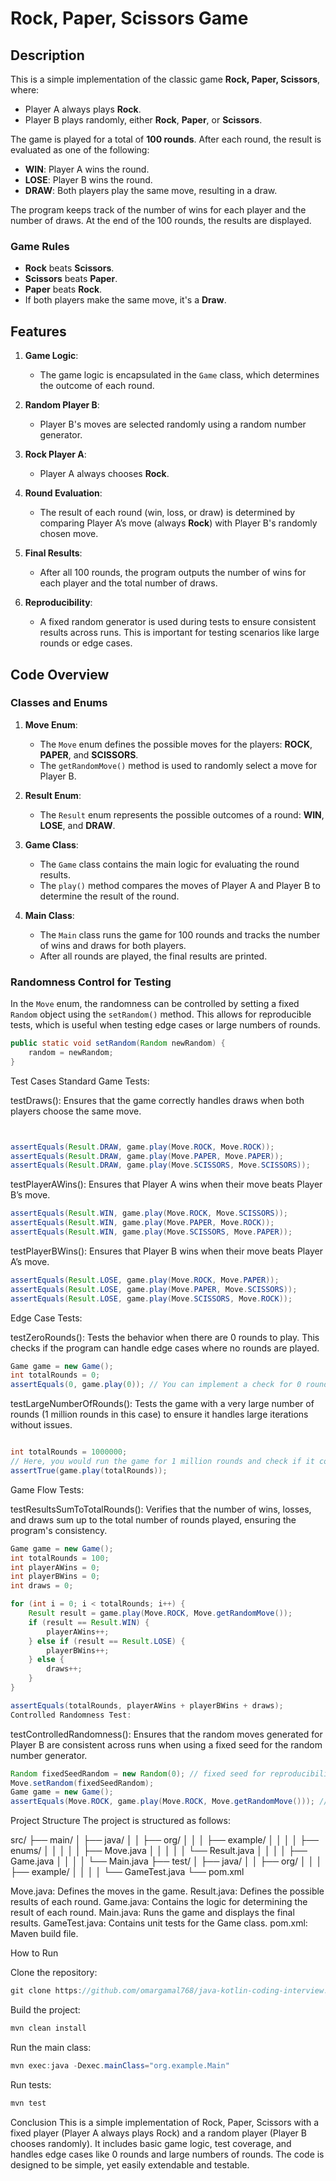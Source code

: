 # Rock, Paper, Scissors Game

## Description

This is a simple implementation of the classic game **Rock, Paper, Scissors**, where:

- Player A always plays **Rock**.
- Player B plays randomly, either **Rock**, **Paper**, or **Scissors**.

The game is played for a total of **100 rounds**. After each round, the result is evaluated as one of the following:
- **WIN**: Player A wins the round.
- **LOSE**: Player B wins the round.
- **DRAW**: Both players play the same move, resulting in a draw.

The program keeps track of the number of wins for each player and the number of draws. At the end of the 100 rounds, the results are displayed.

### Game Rules
- **Rock** beats **Scissors**.
- **Scissors** beats **Paper**.
- **Paper** beats **Rock**.
- If both players make the same move, it's a **Draw**.

## Features

1. **Game Logic**:
    - The game logic is encapsulated in the `Game` class, which determines the outcome of each round.

2. **Random Player B**:
    - Player B's moves are selected randomly using a random number generator.

3. **Rock Player A**:
    - Player A always chooses **Rock**.

4. **Round Evaluation**:
    - The result of each round (win, loss, or draw) is determined by comparing Player A’s move (always **Rock**) with Player B's randomly chosen move.

5. **Final Results**:
    - After all 100 rounds, the program outputs the number of wins for each player and the total number of draws.

6. **Reproducibility**:
    - A fixed random generator is used during tests to ensure consistent results across runs. This is important for testing scenarios like large rounds or edge cases.

## Code Overview

### Classes and Enums

1. **Move Enum**:
    - The `Move` enum defines the possible moves for the players: **ROCK**, **PAPER**, and **SCISSORS**.
    - The `getRandomMove()` method is used to randomly select a move for Player B.

2. **Result Enum**:
    - The `Result` enum represents the possible outcomes of a round: **WIN**, **LOSE**, and **DRAW**.

3. **Game Class**:
    - The `Game` class contains the main logic for evaluating the round results.
    - The `play()` method compares the moves of Player A and Player B to determine the result of the round.

4. **Main Class**:
    - The `Main` class runs the game for 100 rounds and tracks the number of wins and draws for both players.
    - After all rounds are played, the final results are printed.

### Randomness Control for Testing

In the `Move` enum, the randomness can be controlled by setting a fixed `Random` object using the `setRandom()` method. This allows for reproducible tests, which is useful when testing edge cases or large numbers of rounds.

```java
public static void setRandom(Random newRandom) {
    random = newRandom;
}
```
Test Cases
Standard Game Tests:

testDraws(): Ensures that the game correctly handles draws when both players choose the same move.
```java


assertEquals(Result.DRAW, game.play(Move.ROCK, Move.ROCK));
assertEquals(Result.DRAW, game.play(Move.PAPER, Move.PAPER));
assertEquals(Result.DRAW, game.play(Move.SCISSORS, Move.SCISSORS));

```
testPlayerAWins(): Ensures that Player A wins when their move beats Player B’s move.

```java
assertEquals(Result.WIN, game.play(Move.ROCK, Move.SCISSORS));
assertEquals(Result.WIN, game.play(Move.PAPER, Move.ROCK));
assertEquals(Result.WIN, game.play(Move.SCISSORS, Move.PAPER));
```
testPlayerBWins(): Ensures that Player B wins when their move beats Player A’s move.
```java
assertEquals(Result.LOSE, game.play(Move.ROCK, Move.PAPER));
assertEquals(Result.LOSE, game.play(Move.PAPER, Move.SCISSORS));
assertEquals(Result.LOSE, game.play(Move.SCISSORS, Move.ROCK));
```
Edge Case Tests:

testZeroRounds(): Tests the behavior when there are 0 rounds to play. This checks if the program can handle edge cases where no rounds are played.
```java
Game game = new Game();
int totalRounds = 0;
assertEquals(0, game.play(0)); // You can implement a check for 0 rounds
```
testLargeNumberOfRounds(): Tests the game with a very large number of rounds (1 million rounds in this case) to ensure it handles large iterations without issues.
```java

int totalRounds = 1000000;
// Here, you would run the game for 1 million rounds and check if it completes successfully
assertTrue(game.play(totalRounds));
```
Game Flow Tests:

testResultsSumToTotalRounds(): Verifies that the number of wins, losses, and draws sum up to the total number of rounds played, ensuring the program's consistency.
```java
Game game = new Game();
int totalRounds = 100;
int playerAWins = 0;
int playerBWins = 0;
int draws = 0;

for (int i = 0; i < totalRounds; i++) {
    Result result = game.play(Move.ROCK, Move.getRandomMove());
    if (result == Result.WIN) {
        playerAWins++;
    } else if (result == Result.LOSE) {
        playerBWins++;
    } else {
        draws++;
    }
}

assertEquals(totalRounds, playerAWins + playerBWins + draws);
Controlled Randomness Test:
```
testControlledRandomness(): Ensures that the random moves generated for Player B are consistent across runs when using a fixed seed for the random number generator.
```java
Random fixedSeedRandom = new Random(0); // fixed seed for reproducibility
Move.setRandom(fixedSeedRandom);
Game game = new Game();
assertEquals(Move.ROCK, game.play(Move.ROCK, Move.getRandomMove())); // Example result of the controlled randomness
```
Project Structure
The project is structured as follows:

src/
├── main/
│   ├── java/
│   │   ├── org/
│   │   │   ├── example/
│   │   │   │   ├── enums/
│   │   │   │   │   ├── Move.java
│   │   │   │   │   └── Result.java
│   │   │   │   ├── Game.java
│   │   │   │   └── Main.java
├── test/
│   ├── java/
│   │   ├── org/
│   │   │   ├── example/
│   │   │   │   └── GameTest.java
└── pom.xml

Move.java: Defines the moves in the game.
Result.java: Defines the possible results of each round.
Game.java: Contains the logic for determining the result of each round.
Main.java: Runs the game and displays the final results.
GameTest.java: Contains unit tests for the Game class.
pom.xml: Maven build file.


How to Run

Clone the repository:
```java
git clone https://github.com/omargamal768/java-kotlin-coding-interview.git
```
Build the project:
```java
mvn clean install
```
Run the main class:
```java
mvn exec:java -Dexec.mainClass="org.example.Main"
```
Run tests:
```java
mvn test
```
Conclusion
This is a simple implementation of Rock, Paper, Scissors with a fixed player (Player A always plays Rock) and a random player (Player B chooses randomly). It includes basic game logic, test coverage, and handles edge cases like 0 rounds and large numbers of rounds. The code is designed to be simple, yet easily extendable and testable.
